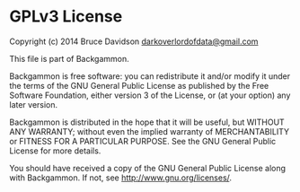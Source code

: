 # GPLv3 License

Copyright (c) 2014 Bruce Davidson <darkoverlordofdata@gmail.com>

This file is part of Backgammon.

Backgammon is free software: you can redistribute it and/or modify
it under the terms of the GNU General Public License as published by
the Free Software Foundation, either version 3 of the License, or
(at your option) any later version.

Backgammon is distributed in the hope that it will be useful,
but WITHOUT ANY WARRANTY; without even the implied warranty of
MERCHANTABILITY or FITNESS FOR A PARTICULAR PURPOSE.  See the
GNU General Public License for more details.

You should have received a copy of the GNU General Public License
along with Backgammon.  If not, see <http://www.gnu.org/licenses/>.
